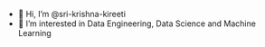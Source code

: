 - 👋 Hi, I’m @sri-krishna-kireeti
- 👀 I’m interested in Data Engineering, Data Science and Machine Learning

<!---
sri-krishna-kireeti/sri-krishna-kireeti is a ✨ special ✨ repository because its `README.md` (this file) appears on your GitHub profile.
You can click the Preview link to take a look at your changes.
--->
